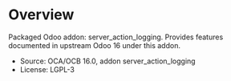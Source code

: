 # Overview

Packaged Odoo addon: server_action_logging. Provides features documented in upstream Odoo 16 under this addon.

- Source: OCA/OCB 16.0, addon server_action_logging
- License: LGPL-3
